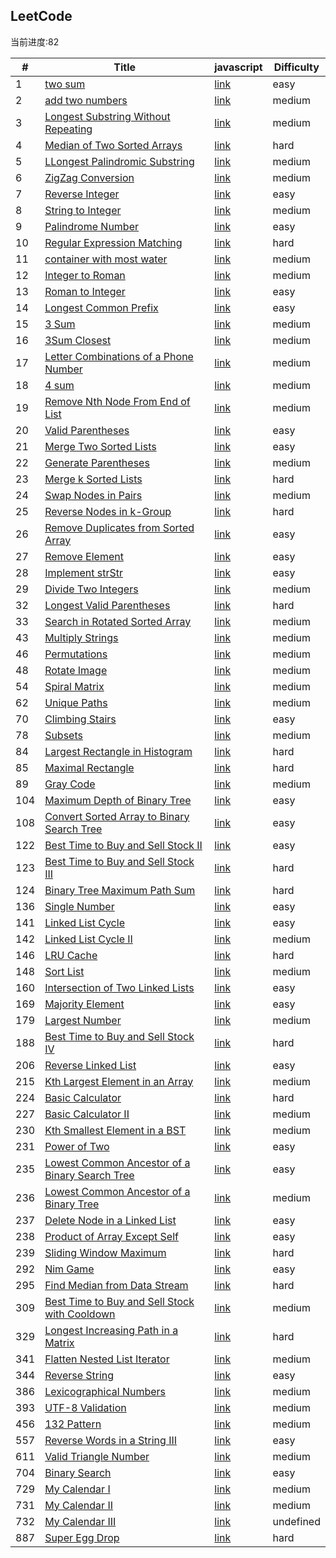 ## LeetCode

当前进度:82

| #   | Title                                                                                                                             | javascript                | Difficulty |
| --- | --------------------------------------------------------------------------------------------------------------------------------- | ------------------------- | ---------- |
| 1   | [two sum](https://leetcode.com/problems/two-sum/)                                                                                 | [link](/src/1/index.js)   | easy       |
| 2   | [add two numbers](https://leetcode.com/problems/add-two-numbers/)                                                                 | [link](/src/2/index.js)   | medium     |
| 3   | [Longest Substring Without Repeating](https://leetcode.com/problems/longest-substring-without-repeating-characters/)              | [link](/src/3/index.js)   | medium     |
| 4   | [Median of Two Sorted Arrays](https://leetcode.com/problems/median-of-two-sorted-arrays/)                                         | [link](/src/4/index.js)   | hard       |
| 5   | [LLongest Palindromic Substring](https://leetcode.com/problems/longest-palindromic-substring/)                                    | [link](/src/5/index.js)   | medium     |
| 6   | [ZigZag Conversion](https://leetcode.com/problems/zigzag-conversion/)                                                             | [link](/src/6/index.js)   | medium     |
| 7   | [Reverse Integer](https://leetcode.com/problems/reverse-integer/)                                                                 | [link](/src/7/index.js)   | easy       |
| 8   | [String to Integer ](https://leetcode.com/problems/string-to-integer-atoi/)                                                       | [link](/src/8/index.js)   | medium     |
| 9   | [Palindrome Number](https://leetcode.com/problems/palindrome-number/)                                                             | [link](/src/9/index.js)   | easy       |
| 10  | [Regular Expression Matching](https://leetcode.com/problems/regular-expression-matching/)                                         | [link](/src/10/index.md)  | hard       |
| 11  | [container with most water](https://leetcode.com/problems/container-with-most-water/submissions/)                                 | [link](/src/11/index.js)  | medium     |
| 12  | [ Integer to Roman](https://leetcode.com/problems/integer-to-roman/)                                                              | [link](/src/12/index.js)  | medium     |
| 13  | [ Roman to Integer ](https://leetcode.com/problems/roman-to-integer/)                                                             | [link](/src/13/index.js)  | easy       |
| 14  | [Longest Common Prefix](https://leetcode.com/problems/longest-common-prefix/)                                                     | [link](/src/14/index.js)  | easy       |
| 15  | [3 Sum](https://leetcode.com/problems/3sum/)                                                                                      | [link](/src/15/index.js)  | medium     |
| 16  | [3Sum Closest](https://leetcode.com/problems/3sum-closest/)                                                                       | [link](/src/16/index.js)  | medium     |
| 17  | [Letter Combinations of a Phone Number](https://leetcode.com/problems/letter-combinations-of-a-phone-number/)                     | [link](/src/17/index.js)  | medium     |
| 18  | [4 sum](https://leetcode.com/problems/4sum/)                                                                                      | [link](/src/18/index.js)  | medium     |
| 19  | [Remove Nth Node From End of List](https://leetcode.com/problems/remove-nth-node-from-end-of-list/)                               | [link](/src/19/index.js)  | medium     |
| 20  | [ Valid Parentheses](https://leetcode.com/problems/valid-parentheses/)                                                            | [link](/src/20/index.js)  | easy       |
| 21  | [ Merge Two Sorted Lists](https://leetcode.com/problems/merge-two-sorted-lists/)                                                  | [link](/src/21/index.js)  | easy       |
| 22  | [ Generate Parentheses](https://leetcode.com/problems/generate-parentheses/)                                                      | [link](/src/22/index.js)  | medium     |
| 23  | [ Merge k Sorted Lists](https://leetcode.com/problems/merge-k-sorted-lists/)                                                      | [link](/src/23/index.md)  | hard       |
| 24  | [Swap Nodes in Pairs](https://leetcode.com/problems/swap-nodes-in-pairs/)                                                         | [link](/src/24/index.js)  | medium     |
| 25  | [Reverse Nodes in k-Group](https://leetcode.com/problems/reverse-nodes-in-k-group/)                                               | [link](/src/25/index.js)  | hard       |
| 26  | [ Remove Duplicates from Sorted Array](https://leetcode.com/problems/remove-duplicates-from-sorted-array/)                        | [link](/src/26/index.js)  | easy       |
| 27  | [ Remove Element](https://leetcode.com/problems/remove-element/)                                                                  | [link](/src/27/index.js)  | easy       |
| 28  | [ Implement strStr](https://leetcode.com/problems/implement-strstr/)                                                              | [link](/src/28/index.md)  | easy       |
| 29  | [Divide Two Integers](https://leetcode.com/problems/divide-two-integers/)                                                         | [link](/src/29/index.js)  | medium     |
| 32  | [Longest Valid Parentheses](https://leetcode.com/problems/longest-valid-parentheses/)                                             | [link](/src/32/index.js)  | hard       |
| 33  | [Search in Rotated Sorted Array](https://leetcode.com/problems/search-in-rotated-sorted-array/)                                   | [link](/src/33/index.js)  | medium     |
| 43  | [ Multiply Strings](https://leetcode.com/problems/multiply-strings/)                                                              | [link](/src/43/index.md)  | medium     |
| 46  | [Permutations](https://leetcode.com/problems/permutations/)                                                                       | [link](/src/46/index.js)  | medium     |
| 48  | [Rotate Image](https://leetcode.com/problems/rotate-image/)                                                                       | [link](/src/48/index.js)  | medium     |
| 54  | [Spiral Matrix](https://leetcode.com/problems/spiral-matrix/)                                                                     | [link](/src/54/index.js)  | medium     |
| 62  | [Unique Paths](https://leetcode.com/problems/unique-paths/)                                                                       | [link](/src/62/index.md)  | medium     |
| 70  | [ Climbing Stairs](https://leetcode.com/problems/climbing-stairs/)                                                                | [link](/src/70/index.js)  | easy       |
| 78  | [Subsets](https://leetcode.com/problems/subsets/)                                                                                 | [link](/src/78/index.js)  | medium     |
| 84  | [Largest Rectangle in Histogram](https://leetcode.com/problems/largest-rectangle-in-histogram/)                                   | [link](/src/84/index.md)  | hard       |
| 85  | [Maximal Rectangle](https://leetcode.com/problems/maximal-rectangle/)                                                             | [link](/src/85/index.js)  | hard       |
| 89  | [Gray Code](https://leetcode.com/problems/gray-code/)                                                                             | [link](/src/89/index.md)  | medium     |
| 104 | [ Maximum Depth of Binary Tree](https://leetcode.com/problems/maximum-depth-of-binary-tree/solution/)                             | [link](/src/104/index.js) | easy       |
| 108 | [Convert Sorted Array to Binary Search Tree](https://leetcode.com/problems/convert-sorted-array-to-binary-search-tree/)           | [link](/src/108/index.js) | easy       |
| 122 | [Best Time to Buy and Sell Stock II](https://leetcode.com/problems/best-time-to-buy-and-sell-stock-ii/)                           | [link](/src/122/index.js) | easy       |
| 123 | [Best Time to Buy and Sell Stock III](https://leetcode.com/problems/best-time-to-buy-and-sell-stock-iii/submissions/)             | [link](/src/123/index.js) | hard       |
| 124 | [ Binary Tree Maximum Path Sum ](https://leetcode.com/problems/binary-tree-maximum-path-sum/)                                     | [link](/src/124/index.js) | hard       |
| 136 | [Single Number](https://leetcode.com/problems/single-number/)                                                                     | [link](/src/136/index.js) | easy       |
| 141 | [Linked List Cycle ](https://leetcode.com/problems/linked-list-cycle/)                                                            | [link](/src/141/index.js) | easy       |
| 142 | [Linked List Cycle II](https://leetcode.com/problems/linked-list-cycle-ii/)                                                       | [link](/src/142/index.js) | medium     |
| 146 | [ LRU Cache ](https://leetcode.com/problems/lru-cache/)                                                                           | [link](/src/146/index.js) | hard       |
| 148 | [Sort List](https://leetcode.com/problems/sort-list/)                                                                             | [link](/src/148/index.md) | medium     |
| 160 | [Intersection of Two Linked Lists](https://leetcode.com/problems/intersection-of-two-linked-lists/)                               | [link](/src/160/index.js) | easy       |
| 169 | [Majority Element](https://leetcode.com/problems/majority-element/)                                                               | [link](/src/169/index.js) | easy       |
| 179 | [ Largest Number ](https://leetcode.com/problems/largest-number/)                                                                 | [link](/src/179/index.js) | medium     |
| 188 | [Best Time to Buy and Sell Stock IV](https://leetcode.com/problems/best-time-to-buy-and-sell-stock-iv/)                           | [link](/src/188/index.md) | hard       |
| 206 | [ Reverse Linked List ](https://leetcode.com/problems/reverse-linked-list/)                                                       | [link](/src/206/index.js) | easy       |
| 215 | [Kth Largest Element in an Array](https://leetcode.com/problems/kth-largest-element-in-an-array/)                                 | [link](/src/215/index.js) | medium     |
| 224 | [Basic Calculator](https://leetcode.com/problems/basic-calculator/)                                                               | [link](/src/224/index.js) | hard       |
| 227 | [Basic Calculator II](https://leetcode.com/problems/basic-calculator-ii/)                                                         | [link](/src/227/index.js) | medium     |
| 230 | [Kth Smallest Element in a BST](https://leetcode.com/problems/kth-smallest-element-in-a-bst/)                                     | [link](/src/230/index.js) | medium     |
| 231 | [Power of Two](https://leetcode.com/problems/power-of-two/)                                                                       | [link](/src/231/index.js) | easy       |
| 235 | [ Lowest Common Ancestor of a Binary Search Tree ](https://leetcode.com/problems/lowest-common-ancestor-of-a-binary-search-tree/) | [link](/src/235/index.js) | easy       |
| 236 | [Lowest Common Ancestor of a Binary Tree](https://leetcode.com/problems/lowest-common-ancestor-of-a-binary-tree/)                 | [link](/src/236/index.js) | medium     |
| 237 | [Delete Node in a Linked List](https://leetcode.com/problems/delete-node-in-a-linked-list/)                                       | [link](/src/237/index.js) | easy       |
| 238 | [ Product of Array Except Self ](https://leetcode.com/problems/product-of-array-except-self/)                                     | [link](/src/238/index.js) | easy       |
| 239 | [Sliding Window Maximum](https://leetcode.com/problems/sliding-window-maximum/)                                                   | [link](/src/239/index.js) | hard       |
| 292 | [Nim Game](https://leetcode.com/problems/nim-game/)                                                                               | [link](/src/292/index.js) | easy       |
| 295 | [ Find Median from Data Stream](https://leetcode.com/problems/find-median-from-data-stream/)                                      | [link](/src/295/index.js) | hard       |
| 309 | [Best Time to Buy and Sell Stock with Cooldown](https://leetcode.com/problems/best-time-to-buy-and-sell-stock-with-cooldown/)     | [link](/src/309/index.md) | medium     |
| 329 | [Longest Increasing Path in a Matrix](https://leetcode.com/problems/longest-increasing-path-in-a-matrix/)                         | [link](/src/329/index.md) | hard       |
| 341 | [Flatten Nested List Iterator](https://leetcode.com/problems/flatten-nested-list-iterator/)                                       | [link](/src/341/index.js) | medium     |
| 344 | [Reverse String](https://leetcode.com/problems/reverse-string/)                                                                   | [link](/src/344/index.js) | easy       |
| 386 | [Lexicographical Numbers](https://leetcode.com/problems/lexicographical-numbers/)                                                 | [link](/src/386/index.js) | medium     |
| 393 | [UTF-8 Validation](https://leetcode.com/problems/utf-8-validation/)                                                               | [link](/src/393/index.js) | medium     |
| 456 | [132 Pattern](https://leetcode.com/problems/132-pattern/)                                                                         | [link](/src/456/index.js) | medium     |
| 557 | [Reverse Words in a String III](https://leetcode.com/problems/reverse-words-in-a-string-iii/)                                     | [link](/src/557/index.js) | easy       |
| 611 | [ Valid Triangle Number ](https://leetcode.com/problems/valid-triangle-number/)                                                   | [link](/src/611/index.js) | medium     |
| 704 | [Binary Search](https://leetcode.com/problems/binary-search/)                                                                     | [link](/src/704/index.js) | easy       |
| 729 | [My Calendar I](https://leetcode.com/problems/my-calendar-i/)                                                                     | [link](/src/729/index.js) | medium     |
| 731 | [My Calendar II](https://leetcode.com/problems/my-calendar-ii/)                                                                   | [link](/src/731/index.js) | medium     |
| 732 | [My Calendar III](https://leetcode.com/problems/my-calendar-iii/)                                                                 | [link](/src/732/index.js) | undefined  |
| 887 | [Super Egg Drop](https://leetcode.com/problems/super-egg-drop/)                                                                   | [link](/src/887/index.md) | hard       |
